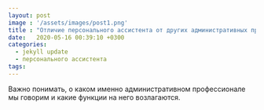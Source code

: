 ```yaml
---
layout: post
image : '/assets/images/post1.png'
title : "Отличие персонального ассистента от других административных профессионалов"
date:   2020-05-16 00:39:10 +0300
categories: 
  - jekyll update
  - персонального ассистента
tags:
---
```

Важно понимать, о каком именно административном профессионале мы говорим и какие функции на него возлагаются.